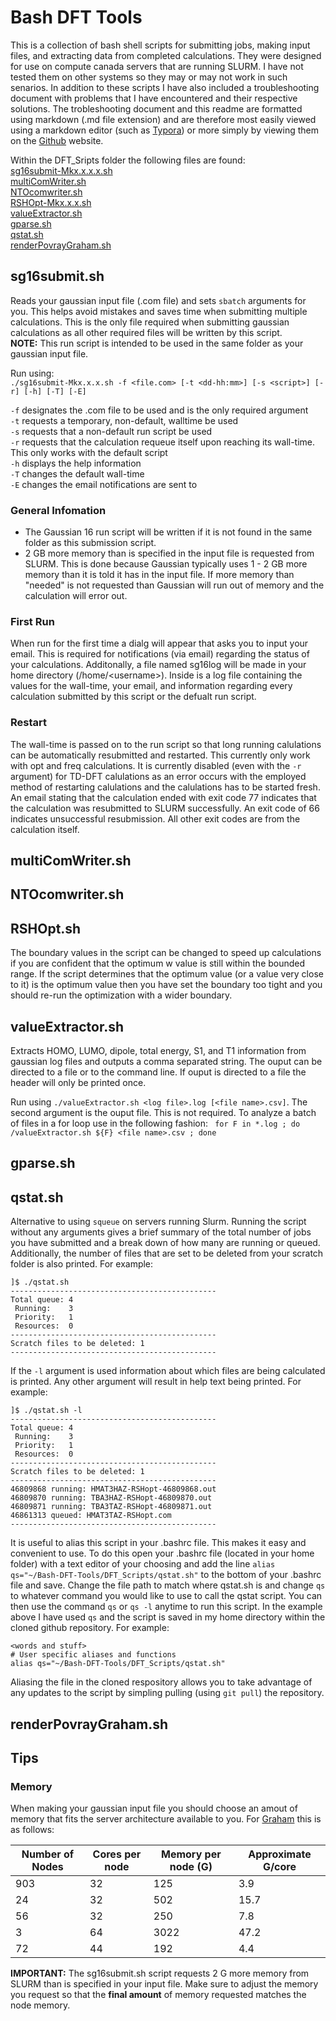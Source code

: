 # Bash DFT Tools
This is a collection of bash shell scripts for submitting jobs, making input files, and extracting data from completed calculations. They were designed for use on compute canada servers that are running SLURM. I have not tested them on other systems so they may or may not work in such senarios. In addition to these scripts I have also included a troubleshooting document with problems that I have encountered and their respective solutions. The trobleshooting document and this readme are formatted using markdown (.md file extension) and are therefore most easily viewed using a markdown editor (such as [Typora](https://typora.io/)) or more simply by viewing them on the [Github](https://github.com/npaisley/Bash-DFT-Tools) website.  

Within the DFT_Sripts folder the following files are found:  
[sg16submit-Mkx.x.x.x.sh](#sg16submitsh)  
[multiComWriter.sh](#multicomwritersh)  
[NTOcomwriter.sh](#ntocomwritersh)  
[RSHOpt-Mkx.x.x.sh](#rshoptsh)  
[valueExtractor.sh](#valueextractorsh)    
[gparse.sh](#gparsesh)  
[qstat.sh](#qstatsh)  
[renderPovrayGraham.sh](#renderpovraygrahamsh)  

## sg16submit.sh
Reads your gaussian input file (.com file) and sets `sbatch` arguments for you. This helps avoid mistakes and saves time when submitting multiple calculations. This is the only file required when submitting gaussian calculations as all other required files will be written by this script.    
**NOTE:** This run script is intended to be used in the same folder as your gaussian input file.  

Run using:  
 `./sg16submit-Mkx.x.x.sh -f <file.com> [-t <dd-hh:mm>] [-s <script>] [-r] [-h] [-T] [-E]`

`-f` designates the .com file to be used and is the only required argument  
`-t` requests a temporary, non-default, walltime be used  
`-s` requests that a non-default run script be used  
`-r` requests that the calculation requeue itself upon reaching its wall-time. This only works with the default script  
`-h` displays the help information  
`-T` changes the default wall-time  
`-E` changes the email notifications are sent to  

### General Infomation
- The Gaussian 16 run script will be written if it is not found in the same folder as this submission script.  
- 2 GB more memory than is specified in the input file is requested from SLURM. This is done because Gaussian typically uses 1 - 2 GB more memory than it is told it has in the input file. If more memory than "needed" is not requested than Gaussian will run out of memory and the calculation will error out.  

### First Run
When run for the first time a dialg will appear that asks you to input your email. This is required for notifications (via email) regarding the status of your calculations. Additonally, a file named sg16log will be made in your home directory (/home/\<username\>). Inside is a log file containing the values for the wall-time, your email, and information regarding every calculation submitted by this script or the defualt run script.  

### Restart
The wall-time is passed on to the run script so that long running calulations can be automatically resubmitted and restarted. This currently only work with opt and freq calculations. It is currently disabled (even with the `-r` argument) for TD-DFT calulations as an error occurs with the employed method of restarting calulations and the calulations has to be started fresh. An email stating that the calculation ended with exit code 77 indicates that the calculation was resubmitted to SLURM successfully. An exit code of 66 indicates unsuccessful resubmission. All other exit codes are from the calculation itself.  

## multiComWriter.sh  

## NTOcomwriter.sh  

## RSHOpt.sh  
The boundary values in the script can be changed to speed up calculations if you are confident that the optimum w value is still within the bounded range. If the script determines that the optimum value (or a value very close to it) is the optimum value then you have set the boundary too tight and you should re-run the optimization with a wider boundary.  

## valueExtractor.sh    
Extracts HOMO, LUMO, dipole, total energy, S1, and T1 information from gaussian log files and outputs a comma separated string. The ouput can be directed to a file or to the command line. If ouput is directed to a file the header will only be printed once.  

Run using `./valueExtractor.sh <log file>.log [<file name>.csv]`. The second argument is the ouput file. This is not required. 
To analyze a batch of files in a for loop use in the following fashion: ` for F in *.log ; do /valueExtractor.sh ${F} <file name>.csv ; done`  

## gparse.sh  

## qstat.sh  
Alternative to using `squeue` on servers running Slurm. Running the script without any arguments gives a brief summary of the total number of jobs you have submitted and a break down of how many are running or queued. Additionally, the number of files that are set to be deleted from your scratch folder is also printed. For example:  
```
]$ ./qstat.sh
----------------------------------------------
Total queue: 4
 Running:    3
 Priority:   1
 Resources:  0
----------------------------------------------
Scratch files to be deleted: 1
----------------------------------------------
```
If the `-l` argument is used information about which files are being calculated is printed. Any other argument will result in help text being printed. For example:  
```
]$ ./qstat.sh -l
----------------------------------------------
Total queue: 4
 Running:    3
 Priority:   1
 Resources:  0
----------------------------------------------
Scratch files to be deleted: 1
----------------------------------------------
46809868 running: HMAT3HAZ-RSHopt-46809868.out
46809870 running: TBA3HAZ-RSHopt-46809870.out
46809871 running: TBA3TAZ-RSHopt-46809871.out
46861313 queued: HMAT3TAZ-RSHopt.com
----------------------------------------------
```
It is useful to alias this script in your .bashrc file. This makes it easy and convenient to use. To do this open your .bashrc file (located in your home folder) with a text editor of your choosing and add the line `alias qs="~/Bash-DFT-Tools/DFT_Scripts/qstat.sh"` to the bottom of your .bashrc file and save. Change the file path to match where qstat.sh is and change `qs` to whatever command you would like to use to call the qstat script. You can then use the command `qs` or `qs -l` anytime to run this script. In the example above I have used `qs` and the script is saved in my home directory within the cloned github repository. For example:  
```
<words and stuff>
# User specific aliases and functions
alias qs="~/Bash-DFT-Tools/DFT_Scripts/qstat.sh"
```
Aliasing the file in the cloned respository allows you to take advantage of any updates to the script by simpling pulling (using `git pull`) the repository. 

## renderPovrayGraham.sh

## Tips  
### Memory  
When making your gaussian input file you should choose an amout of memory that fits the server architecture available to you. For [Graham](https://docs.computecanada.ca/wiki/Graham) this is as follows:  

| Number of Nodes | Cores per node | Memory per node (G) | Approximate G/core |
|---|---|---|---|
| 903 | 32 | 125   | 3.9  |
| 24  | 32 | 502   | 15.7 |
| 56  | 32 | 250   | 7.8  |
| 3   | 64 | 3022  | 47.2 |
| 72  | 44 | 192   | 4.4  |
 
**IMPORTANT:** The sg16submit.sh script requests 2 G more memory from SLURM than is specified in your input file. Make sure to adjust the memory you request so that the **final amount** of memory requested matches the node memory.  
